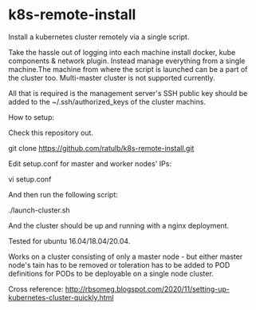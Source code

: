# k8s-remote-install
Install a kubernetes cluster remotely via a single script.

Take the hassle out of logging into each machine install docker, kube components & network plugin. Instead manage everything from a single machine.The machine from where the script is launched can be a part of the cluster too. Multi-master cluster is not supported currently.

All that is required is the management server's SSH public key should be added to the ~/.ssh/authorized_keys of the cluster machins.

How to setup:

Check this repository out. 

git clone https://github.com/ratulb/k8s-remote-install.git

Edit setup.conf for master and worker nodes' IPs:

vi setup.conf

And then run the following script:

./launch-cluster.sh

And the cluster should be up and running with a nginx deployment. 

Tested for ubuntu 16.04/18.04/20.04.

Works on a cluster consisting of only a master node - but either master node's tain has to be removed or toleration has to be added to POD definitions for PODs to be deployable on a single node cluster. 

Cross reference: http://rbsomeg.blogspot.com/2020/11/setting-up-kubernetes-cluster-quickly.html


